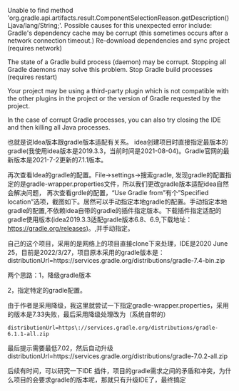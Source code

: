 Unable to find method 'org.gradle.api.artifacts.result.ComponentSelectionReason.getDescription()Ljava/lang/String;'.
Possible causes for this unexpected error include:
Gradle's dependency cache may be corrupt (this sometimes occurs after a network connection timeout.)
Re-download dependencies and sync project (requires network)

The state of a Gradle build process (daemon) may be corrupt. Stopping all Gradle daemons may solve this problem.
Stop Gradle build processes (requires restart)

Your project may be using a third-party plugin which is not compatible with the other plugins in the project or the version of Gradle requested by the project.

In the case of corrupt Gradle processes, you can also try closing the IDE and then killing all Java processes.



也就是说Idea版本跟gradle版本适配有关系。 idea创建项目时直接指定最版本的gradle(我使用idea版本是2019.3.3，当前时间是2021-08-04)。Gradle官网的最新版本是2021-7-2更新的7.1.1版本。

再次查看Idea的gradle的配置。File->settings->搜索gradle, 发现gradle的配置指定的是gradle-wrapper.properties文件，所以我们更改gradle版本适配idea自然会解决问题，
再次查看grdle的配置，“Use Gradle from”有个”Specified location”选项，截图如下。居然可以手动指定本地gradle的配置。手动指定本地gradle的配置,不依赖idea自带的gradle的插件指定版本。下载插件指定适配的gradle使用版本(idea2019.3.3适配gradle版本6.8、6.9,下载地址：https://gradle.org/releases)。,并手动指定。

自己的这个项目，采用的是网络上的项目直接clone下来处理，IDE是2020 June 25，目前是2022/3/27，项目原本采用的gradle版本是：distributionUrl=https\://services.gradle.org/distributions/gradle-7.4-bin.zip

两个思路：1，降级gradle版本

2，指定特定的gradle配置。

由于作者是采用降级，我这里就尝试一下指定gradle-wrapper.properties，采用的版本是7.33失败，最后采用降级处理改为（系统自带的）

```
distributionUrl=https\://services.gradle.org/distributions/gradle-6.1.1-all.zip
```

最后提示需要最低7.02，然后自动升级distributionUrl=https\://services.gradle.org/distributions/gradle-7.0.2-all.zip



后续有时间，可以研究一下IDE 插件，项目的gradle需求之间的矛盾和冲突，为什么项目的会要求gradle的版本呢，那就只有升级IDE了，最终搞定
